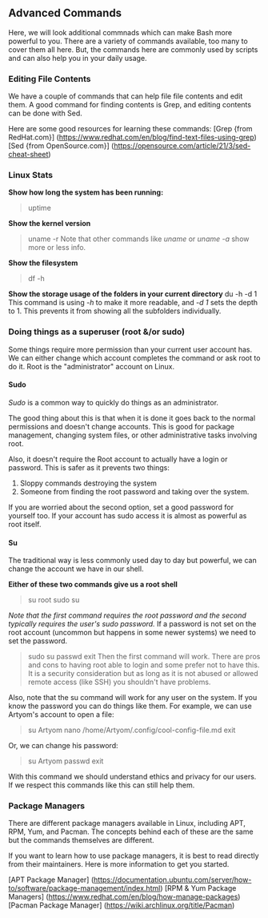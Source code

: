 ## Advanced Commands
Here, we will look additional commnads which can make Bash more powerful to you.
There are a variety of commands available, too many to cover them all here.
But, the commands here are commonly used by scripts and can also help you in your daily usage.

### Editing File Contents
We have a couple of commands that can help file file contents and edit them.
A good command for finding contents is Grep, and editing contents can be done with Sed.

Here are some good resources for learning these commands:
[Grep {from RedHat.com}] (https://www.redhat.com/en/blog/find-text-files-using-grep)
[Sed {from OpenSource.com}] (https://opensource.com/article/21/3/sed-cheat-sheet)

### Linux Stats
**Show how long the system has been running:**
> uptime

**Show the kernel version**
> uname -r
Note that other commands like *uname* or *uname -a* show more or less info.

**Show the filesystem**
> df -h

**Show the storage usage of the folders in your current directory**
du -h -d 1
This command is using *-h* to make it more readable, and *-d 1* sets the depth to 1.
This prevents it from showing all the subfolders individually.
### Doing things as a superuser (root &/or sudo)
Some things require more permission than your current user account has.
We can either change which account completes the command or ask root to do it.
Root is the "administrator" account on Linux.

#### Sudo
*Sudo* is a common way to quickly do things as an administrator.

The good thing about this is that when it is done it goes back to the normal permissions and doesn't change accounts.
This is good for package management, changing system files, or other administrative tasks involving root.

Also, it doesn't require the Root account to actually have a login or password.
This is safer as it prevents two things:
1. Sloppy commands destroying the system
2. Someone from finding the root password and taking over the system.

If you are worried about the second option, set a good password for yourself too.
If your account has sudo access it is almost as powerful as root itself.

#### Su
The traditional way is less commonly used day to day but powerful, we can change the account we have in our shell.

**Either of these two commands give us a root shell**
> su root
> sudo su

*Note that the first command requires the root password and the second typically requires the user's sudo password.*
If a password is not set on the root account (uncommon but happens in some newer systems) we need to set the password.
> sudo su
> passwd
> exit
Then the first command will work. There are pros and cons to having root able to login and some prefer not to have this.
It is a security consideration but as long as it is not abused or allowed remote access (like SSH) you shouldn't have problems.

Also, note that the su command will work for any user on the system. If you know the password you can do things like them.
For example, we can use Artyom's account to open a file:
> su Artyom
> nano /home/Artyom/.config/cool-config-file.md
> exit

Or, we can change his password:
> su Artyom
> passwd
> exit

With this command we should understand ethics and privacy for our users. 
If we respect this commands like this can still help them.

### Package Managers
There are different package managers available in Linux, including APT, RPM, Yum, and Pacman.
The concepts behind each of these are the same but the commands themselves are different.

If you want to learn how to use package managers, it is best to read directly from their maintainers.
Here is more information to get you started.

[APT Package Manager] (https://documentation.ubuntu.com/server/how-to/software/package-management/index.html)
[RPM & Yum Package Managers] (https://www.redhat.com/en/blog/how-manage-packages)
[Pacman Package Manager] (https://wiki.archlinux.org/title/Pacman)